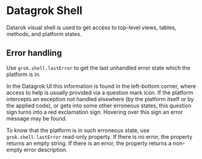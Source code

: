 <!-- TITLE: Datagrok Shell -->

# Datagrok Shell

Datarok visual shell is used to get access to top-level views, tables, methods,
and platform states.

## Error handling

Use `grok.shell.lastError` to get the last unhandled error state which the platform is in.

In the Datagrok UI this information is found in the left-bottom corner, where access
to help is usually provided via a question mark icon. If the platform intercepts an exception
not handled elsewhere (by the platform itself or by the applied code), or gets into some
other erroneous states, this question sign turns into a red exclamation sign. Hovering
over this sign an error message may be found.

To know that the platform is in such erroneous state, use `grok.shell.lastError`
read-only property. If there is no error, the property returns an empty string.
If there is an error, the property returns a non-empty error description.